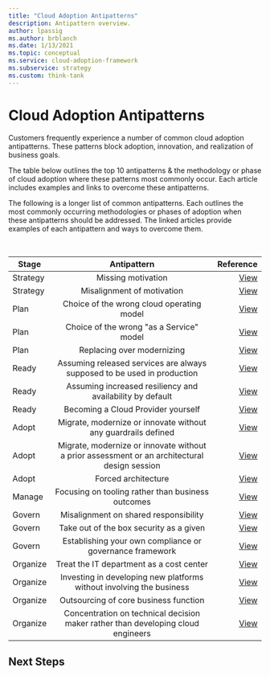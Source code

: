 ```yaml
---
title: "Cloud Adoption Antipatterns"
description: Antipattern overview.
author: lpassig
ms.author: brblanch
ms.date: 1/13/2021
ms.topic: conceptual
ms.service: cloud-adoption-framework
ms.subservice: strategy
ms.custom: think-tank
---
```


# Cloud Adoption Antipatterns

Customers frequently experience a number of common cloud adoption antipatterns. These patterns block adoption, innovation, and realization of business goals.

The table below outlines the top 10 antipatterns & the methodology or phase of cloud adoption where these patterns most commonly occur. Each article includes examples and links to overcome these antipatterns.

<!--insert Next steps here -->

The following is a longer list of common antipatterns. Each outlines the most commonly occurring methodologies or phases of adoption when these antipatterns should be addressed. The linked articles provide examples of each antipattern and ways to overcome them.

<br>

| Stage | Antipattern | Reference |
| ------------- |:-------------:| -----:|
| Strategy | Missing motivation | [View](./strategy-antipatterns.md) |
| Strategy | Misalignment of motivation | [View](./strategy-antipatterns.md) |
| Plan | Choice of the wrong cloud operating model | [View](./plan-antipatterns.md) |
| Plan | Choice of the wrong "as a Service" model | [View](./plan-antipatterns.md) |
| Plan | Replacing over modernizing | [View](./plan-antipatterns.md) |
| Ready | Assuming released services are always supposed to be used in production | [View](./ready-antipatterns.md) |
| Ready | Assuming increased resiliency and availability by default | [View](./ready-antipatterns.md) |
| Ready | Becoming a Cloud Provider yourself | [View](./ready-antipatterns.md) |
| Adopt | Migrate, modernize or innovate without any guardrails defined | [View](./migrate-antipatterns.md) |
| Adopt | Migrate, modernize or innovate without a prior assessment or an architectural design session | [View](./migrate-antipatterns.md) |
| Adopt | Forced architecture | [View](./migrate-antipatterns.md) |
| Manage | Focusing on tooling rather than business outcomes | [View](./manage-antipatterns.md) |
| Govern | Misalignment on shared responsibility | [View](./govern-antipatterns.md) |
| Govern | Take out of the box security as a given | [View](./govern-antipatterns.md) |
| Govern | Establishing your own compliance or governance framework | [View](./govern-antipatterns.md#antipattern-establishing-your-own-compliance-or-governance-framework) |
| Organize | Treat the IT department as a cost center | [View](./organize-antipatterns.md) |
| Organize | Investing in developing new platforms without involving the business | [View](./organize-antipatterns.md) |
| Organize | Outsourcing of core business function | [View](./organize-antipatterns.md) |
| Organize | Concentration on technical decision maker rather than developing cloud engineers | [View](./organize-antipatterns.md) |

## Next Steps

<!--insert Next steps here -->
